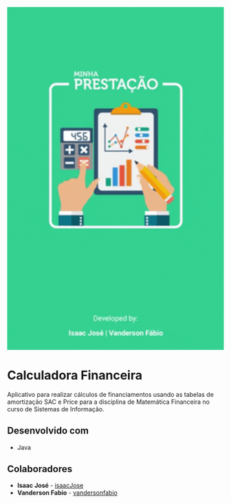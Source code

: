 <img src="img/giphy.gif" width="550">
<!-- 
<img src="img/calc1.jpeg" width="550">
<img src="img/calc2.jpeg" width="550">
<img src="img/calc3.jpeg" width="550">
<img src="img/calc4.jpeg" width="550">
-->

# Calculadora Financeira

Aplicativo para realizar cálculos de financiamentos usando as tabelas de amortização SAC e Price para a disciplina
de Matemática Financeira no curso de Sistemas de Informação. 

## Desenvolvido com

* Java

## Colaboradores

* **Isaac José** - [isaacJose](https://github.com/isaacJose)
* **Vanderson Fabio** - [vandersonfabio](https://github.com/vandersonfabio)



